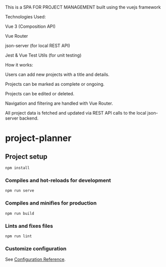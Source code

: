 This is a SPA FOR PROJECT MANAGEMENT built using the vuejs framework 

Technologies Used:

Vue 3 (Composition API)

Vue Router

json-server (for local REST API)

Jest & Vue Test Utils (for unit testing)

How it works:

Users can add new projects with a title and details.

Projects can be marked as complete or ongoing.

Projects can be edited or deleted.

Navigation and filtering are handled with Vue Router.

All project data is fetched and updated via REST API calls to the local json-server backend.

# project-planner

## Project setup
```
npm install
```

### Compiles and hot-reloads for development
```
npm run serve
```

### Compiles and minifies for production
```
npm run build
```

### Lints and fixes files
```
npm run lint
```

### Customize configuration
See [Configuration Reference](https://cli.vuejs.org/config/).
